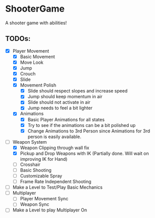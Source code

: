# ShooterGame
A shooter game with abilities!

## TODOs: 
- [X] Player Movement
    - [X] Basic Movement
    - [X] Move Look
    - [X] Jump
    - [X] Crouch
    - [X] Slide
    - [X] Movement Polish
      - [X] Slide should respect slopes and increase speed
      - [X] Jump should keep momentum in air
      - [X] Slide should not activate in air
      - [X] Jump needs to feel a bit lighter
    - [X] Animations
        - [X] Basic Player Animations for all states
        - [X] Try to see if the animations can be a bit polished up
        - [X] Change Animations to 3rd Person since Animations for 3rd person is easily available.
- [ ] Weapon System
    - [X] Weapon Clipping through wall fix
    - [X] Pickup and Drop Weapons with IK (Partially done. Will wait on improving IK for Hand)
    - [ ] Crosshair
    - [ ] Basic Shooting
    - [ ] Customizable Spray
    - [ ] Frame Rate Independent Shooting
- [ ] Make a Level to Test/Play Basic Mechanics
- [ ] Multiplayer
    - [ ] Player Movement Sync
    - [ ] Weapon Sync
- [ ] Make a Level to play Multiplayer On
